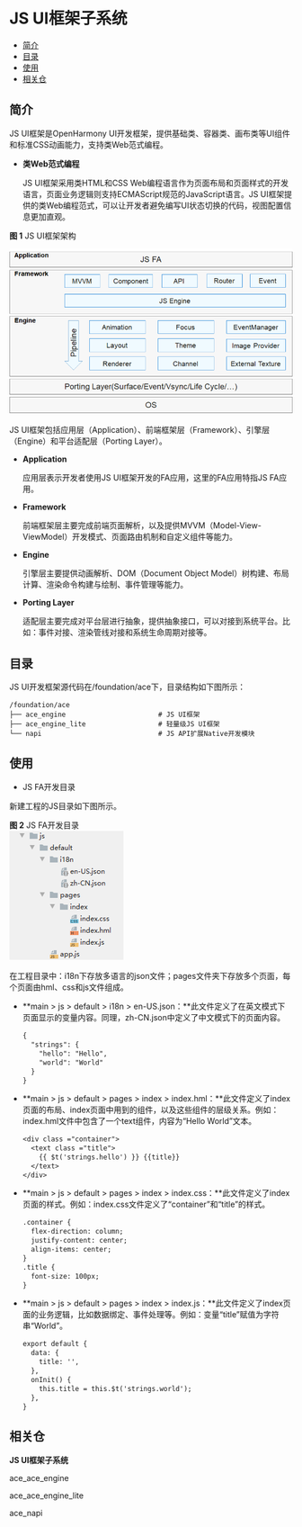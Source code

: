 # JS UI框架子系统<a name="ZH-CN_TOPIC_0000001087318673"></a>

-   [简介](#section11660541593)
-   [目录](#section179173014915)
-   [使用](#section1711605017917)
-   [相关仓](#section1599816111011)

## 简介<a name="section11660541593"></a>

JS UI框架是OpenHarmony UI开发框架，提供基础类、容器类、画布类等UI组件和标准CSS动画能力，支持类Web范式编程。

-   **类Web范式编程**

    JS UI框架采用类HTML和CSS Web编程语言作为页面布局和页面样式的开发语言，页面业务逻辑则支持ECMAScript规范的JavaScript语言。JS UI框架提供的类Web编程范式，可以让开发者避免编写UI状态切换的代码，视图配置信息更加直观。


**图 1**  JS UI框架架构<a name="fig15956152211427"></a>  


![](figures/zh-cn_image_0000001077953992.png)

JS UI框架包括应用层（Application）、前端框架层（Framework）、引擎层（Engine）和平台适配层（Porting Layer）。

-   **Application**

    应用层表示开发者使用JS UI框架开发的FA应用，这里的FA应用特指JS FA应用。

-   **Framework**

    前端框架层主要完成前端页面解析，以及提供MVVM（Model-View-ViewModel）开发模式、页面路由机制和自定义组件等能力。

-   **Engine**

    引擎层主要提供动画解析、DOM（Document Object Model）树构建、布局计算、渲染命令构建与绘制、事件管理等能力。

-   **Porting Layer**

    适配层主要完成对平台层进行抽象，提供抽象接口，可以对接到系统平台。比如：事件对接、渲染管线对接和系统生命周期对接等。


## 目录<a name="section179173014915"></a>

JS UI开发框架源代码在/foundation/ace下，目录结构如下图所示：

```
/foundation/ace
├── ace_engine                       # JS UI框架
├── ace_engine_lite                  # 轻量级JS UI框架
└── napi                             # JS API扩展Native开发模块
```

## 使用<a name="section1711605017917"></a>

-   JS FA开发目录

新建工程的JS目录如下图所示。

**图 2**  JS FA开发目录<a name="fig343917486112"></a>  
![](figures/JS-FA开发目录.png "JS-FA开发目录")

在工程目录中：i18n下存放多语言的json文件；pages文件夹下存放多个页面，每个页面由hml、css和js文件组成。

-   **main \> js \> default \> i18n \> en-US.json：**此文件定义了在英文模式下页面显示的变量内容。同理，zh-CN.json中定义了中文模式下的页面内容。

    ```
    {
      "strings": {
        "hello": "Hello",
        "world": "World"
      }
    }
    ```

-   **main \> js \> default \> pages \> index \> index.hml：**此文件定义了index页面的布局、index页面中用到的组件，以及这些组件的层级关系。例如：index.hml文件中包含了一个text组件，内容为“Hello World”文本。

    ```
    <div class ="container">
      <text class ="title">
        {{ $t('strings.hello') }} {{title}}
      </text>
    </div>
    ```

-   **main \> js \> default \> pages \> index \> index.css：**此文件定义了index页面的样式。例如：index.css文件定义了“container”和“title”的样式。

    ```
    .container {
      flex-direction: column;
      justify-content: center;
      align-items: center;
    }
    .title {
      font-size: 100px;
    }
    ```

-   **main \> js \> default \> pages \> index \> index.js：**此文件定义了index页面的业务逻辑，比如数据绑定、事件处理等。例如：变量“title”赋值为字符串“World”。

    ```
    export default {
      data: {
        title: '',
      },
      onInit() {
        this.title = this.$t('strings.world');
      },
    }
    ```


## 相关仓<a name="section1599816111011"></a>

**JS UI框架子系统**

ace\_ace\_engine

ace\_ace\_engine\_lite

ace\_napi

